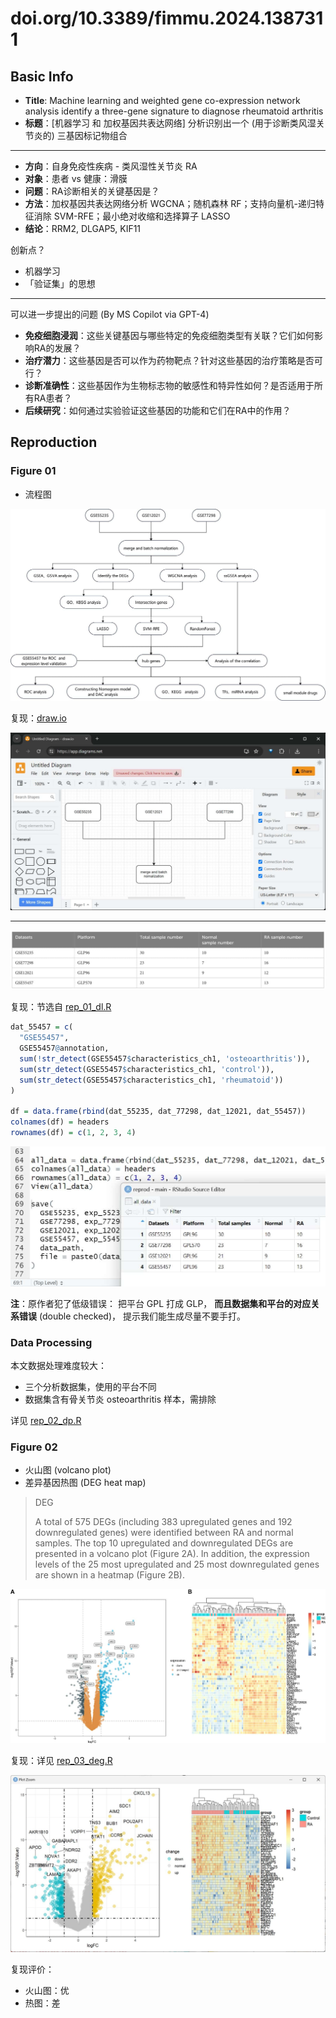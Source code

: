 # doi.org/10.3389/fimmu.2024.1387311

## Basic Info

* **Title**: Machine learning and weighted gene co-expression network analysis identify a three-gene signature to diagnose rheumatoid arthritis
* **标题**：[机器学习 和 加权基因共表达网络] 分析识别出一个 (用于诊断类风湿关节炎的) 三基因标记物组合

---

* **方向**：自身免疫性疾病 - 类风湿性关节炎 RA
* **对象**：患者 vs 健康：滑膜
* **问题**：RA诊断相关的关键基因是？
* **方法**：加权基因共表达网络分析 WGCNA；随机森林 RF；支持向量机-递归特征消除 SVM-RFE；最小绝对收缩和选择算子 LASSO
* **结论**：RRM2, DLGAP5, KIF11


创新点？

* 机器学习
* 「验证集」的思想

---

可以进一步提出的问题 (By MS Copilot via GPT-4)

* **免疫细胞浸润**：这些关键基因与哪些特定的免疫细胞类型有关联？它们如何影响RA的发展？
* **治疗潜力**：这些基因是否可以作为药物靶点？针对这些基因的治疗策略是否可行？
* **诊断准确性**：这些基因作为生物标志物的敏感性和特异性如何？是否适用于所有RA患者？
* **后续研究**：如何通过实验验证这些基因的功能和它们在RA中的作用？

## Reproduction

### Figure 01

* 流程图

![Figure 01](res/fig01.jpg)

复现：[draw.io](https://app.diagrams.net/)

![Figure 01](res/rep01.jpg)

---

![Table 01](res/fig01_tab.jpg)

复现：节选自 [rep_01_dl.R](rep_01_dl.R)

```r
dat_55457 = c(
  "GSE55457",
  GSE55457@annotation,
  sum(!str_detect(GSE55457$characteristics_ch1, 'osteoarthritis')),
  sum(str_detect(GSE55457$characteristics_ch1, 'control')),
  sum(str_detect(GSE55457$characteristics_ch1, 'rheumatoid'))
)

df = data.frame(rbind(dat_55235, dat_77298, dat_12021, dat_55457))
colnames(df) = headers
rownames(df) = c(1, 2, 3, 4)
```

![Table 01](res/rep01_tab.jpg)

**注**：原作者犯了低级错误：
把平台 GPL 打成 GLP，
**而且数据集和平台的对应关系错误** (double checked)，
提示我们能生成尽量不要手打。

### Data Processing

本文数据处理难度较大：
* 三个分析数据集，使用的平台不同
* 数据集含有骨关节炎 osteoarthritis 样本，需排除

详见 [rep_02_dp.R](rep_02_dp.R)

### Figure 02

* 火山图 (volcano plot)
* 差异基因热图 (DEG heat map)

> DEG
> 
> A total of 575 DEGs (including 383 upregulated genes and 192 downregulated genes) were identified between RA and normal samples. The top 10 upregulated and downregulated DEGs are presented in a volcano plot (Figure 2A). In addition, the expression levels of the 25 most upregulated and 25 most downregulated genes are shown in a heatmap (Figure 2B).

![Figure 02](res/fig02.jpg)

复现：详见 [rep_03_deg.R](rep_03_deg.R)

![Figure 02](res/rep02.jpg)

复现评价：
* 火山图：优
* 热图：差
